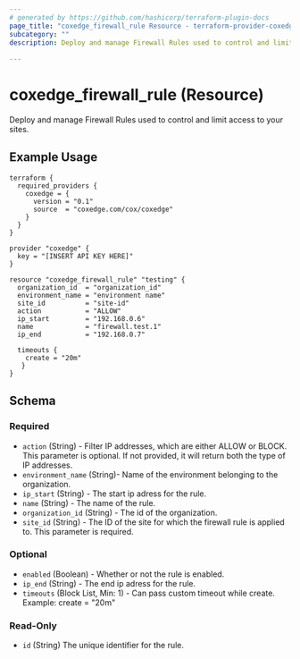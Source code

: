 ```yaml
---
# generated by https://github.com/hashicorp/terraform-plugin-docs
page_title: "coxedge_firewall_rule Resource - terraform-provider-coxedge"
subcategory: ""
description: Deploy and manage Firewall Rules used to control and limit access to your sites.
  
---
```


# coxedge_firewall_rule (Resource)
Deploy and manage Firewall Rules used to control and limit access to your sites.

Example Usage
---
```
terraform {
  required_providers {
    coxedge = {
      version = "0.1"
      source  = "coxedge.com/cox/coxedge"
    }
  }
}

provider "coxedge" {
  key = "[INSERT API KEY HERE]"
}

resource "coxedge_firewall_rule" "testing" {
  organization_id  = "organization_id"
  environment_name = "environment name"
  site_id          = "site-id"
  action           = "ALLOW"
  ip_start         = "192.168.0.6"
  name             = "firewall.test.1"
  ip_end           = "192.168.0.7"
  
  timeouts {
    create = "20m"
   }
}
```



<!-- schema generated by tfplugindocs -->
## Schema

### Required

- `action` (String) - Filter IP addresses, which are either ALLOW or BLOCK. This parameter is optional. If not provided, it will return both the type of IP addresses.
- `environment_name` (String)- Name of the environment belonging to the organization.
- `ip_start` (String) - The start ip adress for the rule.
- `name` (String) - The name of the rule.
- `organization_id` (String) - The id of the organization.
- `site_id` (String) - The ID of the site for which the firewall rule is applied to. This parameter is required.

### Optional

- `enabled` (Boolean) - Whether or not the rule is enabled.
- `ip_end` (String) - The end ip adress for the rule.
- `timeouts` (Block List, Min: 1) - Can pass custom timeout while create. Example: create = "20m"

### Read-Only

- `id` (String) The unique identifier for the rule.


